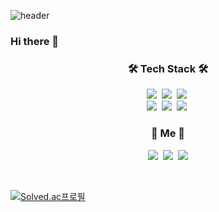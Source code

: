 ![header](https://capsule-render.vercel.app/api?type=soft&color=auto&height=150&section=header&text=SungminChoi&fontSize=70&animation=twinkling)

### Hi there 👋

<h3 align="center">🛠 Tech Stack 🛠</h3>

<p align="center">
  <img src="https://img.shields.io/badge/Python-3766AB?style=flat-square&logo=Python&logoColor=white"/></a>&nbsp 
  <img src="https://img.shields.io/badge/Javascript-ffb13b?style=flat-square&logo=javascript&logoColor=white"/></a>&nbsp 
  <img src="https://img.shields.io/badge/css-1572B6?style=flat-square&logo=css3&logoColor=white"/></a>&nbsp 
  <br>
  <img src="https://img.shields.io/badge/Django-092E20?style=flat-square&logo=Django&logoColor=white"/></a>&nbsp 
  <img src="https://img.shields.io/badge/Mysql-E6B91E?style=flat-square&logo=MySql&logoColor=white"/></a>&nbsp
  <img src="https://img.shields.io/badge/aws-333664?style=flat-square&logo=amazon-aws&logoColor=white"/></a>&nbsp 
</p>

<h3 align="center"> 🧸 Me 🧸 </h3>
<p align="center">
  <a href="https://velog.io/@choison"><img src="https://img.shields.io/badge/Tech%20Blog-11B48A?style=flat-square&logo=Vimeo&logoColor=white&link=https://velog.io/@choison"/></a>&nbsp
  <a href="https://www.instagram.com/cho1son/"><img src="https://img.shields.io/badge/Instagram-E4405F?style=flat-square&logo=Instagram&logoColor=white&link=https://www.instagram.com/cho1son/"/></a>&nbsp
  <a href="mailto:choism9854@naver.com"><img src="https://img.shields.io/badge/Gmail-d14836?style=flat-square&logo=Gmail&logoColor=white&link=choism9854@naver.com"/></a>
</p>
<br>

[![Solved.ac프로필](http://mazassumnida.wtf/api/v2/generate_badge?boj=choism9854)](https://solved.ac/choism9854)
